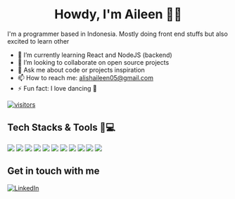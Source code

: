 <h1 align="center">Howdy, I'm Aileen 👋🤠</h1>

I'm a programmer based in Indonesia. Mostly doing front end stuffs but also excited to learn other

<!-- - 🔭 I’m currently working  -->
- 🌱 I’m currently learning React and NodeJS (backend)
- 👯 I’m looking to collaborate on open source projects
- 💬 Ask me about code or projects inspiration
- 📫 How to reach me: alishaileen05@gmail.com
- ⚡ Fun fact: I love dancing 💃

[![visitors](https://hits.seeyoufarm.com/api/count/incr/badge.svg?url=https%3A%2F%2Fgithub.com%2Falishaileen&count_bg=%2379C83D&title_bg=%23555555&icon=github.svg&icon_color=%23E7E7E7&title=hits&edge_flat=false)](https://hits.seeyoufarm.com)

## Tech Stacks & Tools 🤠💻

![](https://img.shields.io/badge/OS-Linux-informational?style=flat&logo=linux&logoColor=white&color=FCC624)
![](https://img.shields.io/badge/Code-VueJS-informational?style=flat&logo=vuejs&logoColor=white&color=4FC08D)
![](https://img.shields.io/badge/Code-Vuex-informational?style=flat&logo=vuex&logoColor=white&color=4FC08D)
![](https://img.shields.io/badge/Code-ReactJS-informational?style=flat&logo=react&logoColor=white&color=61DAFB)
![](https://img.shields.io/badge/Code-SASS-informational?style=flat&logo=sass&logoColor=white&color=CC6699)
![](https://img.shields.io/badge/Code-HTML5-informational?style=flat&logo=html5&logoColor=white&color=E34F26)
![](https://img.shields.io/badge/Code-CSS3-informational?style=flat&logo=css3&logoColor=white&color=1572B6)
![](https://img.shields.io/badge/Code-Node-informational?style=flat&logo=node&logoColor=white&color=339933)
![](https://img.shields.io/badge/Code-Laravel-informational?style=flat&logo=laravel&logoColor=white&color=FF2D20)
![](https://img.shields.io/badge/Tools-Docker-informational?style=flat&logo=docker&logoColor=white&color=2496ED)
![](https://img.shields.io/badge/Editor-VSCode-informational?style=flat&logo=visualstudiocode&logoColor=white&color=5C2D91)

## Get in touch with me

[![LinkedIn](https://img.icons8.com/plasticine/35/000000/linkedin.png)](https://linkedin.com/in/alisha-aileen)

